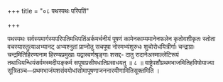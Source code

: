 +++
title = "०८ पथस्पथः परिपतिं"

+++

पथस्पथः सर्वस्यमार्गस्यपरिपतिमधिपतिंअर्कमर्चनीयं पूषणं कामेनकाम्यमानेनफलेन कृतोवशीकृतः स्तोता वचस्यास्तुत्याअभ्यानट् अभ्यश्नुतां प्राप्नोतु सचपूषा नोस्मभ्यंशुरुधः शुचोरोधयित्रीर्गाः चन्द्राग्राः चन्द्रमितिहिरण्यनाम हिरण्यप्रमुखाः यद्वास्वर्णश्रृङ्गाः शसद्द- दातु रादानेअस्माल्लेटिरूपं तथाधियन्धियंसर्वमस्मदीयङ्कर्म सपूषाप्रसीषधातिप्रसाधयतु ॥ ८ ॥ वाष्ट्रेपशौप्रथमभाजमितिहविषोयाज्या सूत्रितञ्च—प्रथमभाजंयशसंवयोधांसोमापूषणाजननारयीणामितिसूक्तमिति ।